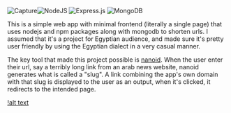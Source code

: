 ![Capture](https://github.com/norysri/urlshortt/assets/116870987/fa0f62ce-7f35-415e-8ecf-e30a872794e5)![NodeJS](https://img.shields.io/badge/node.js-6DA55F?style=for-the-badge&logo=node.js&logoColor=white) 
![Express.js](https://img.shields.io/badge/express.js-%23404d59.svg?style=for-the-badge&logo=express&logoColor=%2361DAFB) ![MongoDB](https://img.shields.io/badge/MongoDB-%234ea94b.svg?style=for-the-badge&logo=mongodb&logoColor=white)

This is a simple web app with minimal frontend (literally a single page) that uses nodejs and npm packages along with mongodb to shorten urls. I assumed that it's a project for Egyptian audience, and made sure it's pretty user friendly by using the Egyptian dialect in a very casual manner. 

The key tool that made this project possible is [nanoid](https://www.npmjs.com/package/nanoid). When the user enter their url, say a terribly long link from an arab news website, nanoid generates what is called a "slug". A link combining the app's own domain with that slug is displayed to the user as an output, when it's clicked, it redirects to the intended page. 

[!alt text](https://i.ibb.co/K0b4J7Y/Capture.png)

